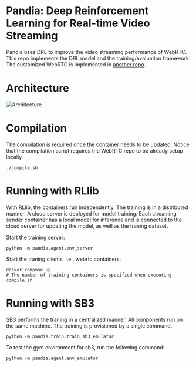 Pandia: Deep Reinforcement Learning for Real-time Video Streaming
===

Pandia uses DRL to improve the video streaming performance of WebRTC. This repo implements the DRL model and the training/evaluation framework. The customized WebRTC is implemented in [another repo](https://github.com/johnson-li/webrtc/tree/pandia).

Architecture
===

![Architecture](https://docs.google.com/drawings/d/e/2PACX-1vTF7H__JOJsfnCUQKSdt9ubLGv_-BthUDodCtZBYpxiN45_XAmCTKZVTf3xfKW3BeBGxGDViAPCHezh/pub?w=957&h=375)


Compilation
===

The compilation is required once the container needs to be updated. Notice that the compilation script requires the WebRTC repo to be already setup locally.


```shell
./compile.sh
```

Running with RLlib
===
With RLlib, the containers run independently. The training is in a distributed manner. A cloud server is deployed for model training. Each streaming sender container has a local model for inference and is connected to the cloud server for updating the model, as well as the traning dataset.  

Start the training server:
```shell
python -m pandia.agent.env_server
```

Start the traning clients, i.e., webrtc containers:
```shell
docker compose up
# The number of training containers is specified when executing compile.sh 
```

Running with SB3
===

SB3 performs the traning in a centralized manner. All components run on the same machine. The training is provisioned by a single command. 

```shell
python -m pandia.train.train_sb3_emulator
```

To test the gym environment for sb3, run the following command:

```shell
python -m pandia.agent.env_emulator
```
